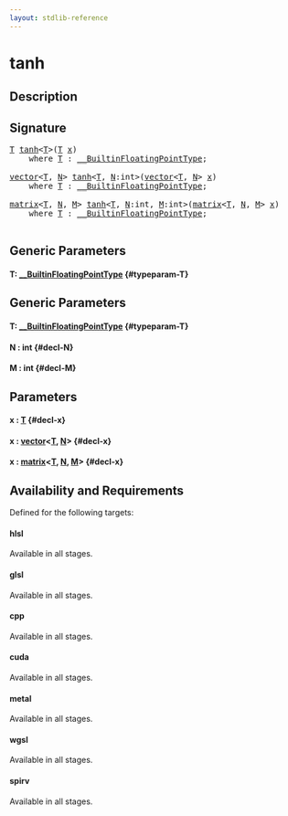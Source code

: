 ```yaml
---
layout: stdlib-reference
---
```


# tanh

## Description





## Signature 

<pre>
<a href="/stdlib-reference/global-decls/tanh#typeparam-T" class="code_type">T</a> <a href="/stdlib-reference/global-decls/tanh">tanh</a>&lt;<a href="/stdlib-reference/global-decls/tanh#typeparam-T" class="code_type">T</a>&gt;(<a href="/stdlib-reference/global-decls/tanh#typeparam-T" class="code_type">T</a> <a href="/stdlib-reference/global-decls/tanh#decl-x" class="code_param">x</a>)
    <span class='code_keyword'>where</span> <a href="/stdlib-reference/global-decls/tanh#typeparam-T" class="code_type">T</a> : <a href="/stdlib-reference/interfaces/BuiltinFloatingPointType/index">__BuiltinFloatingPointType</a>;

<a href="/stdlib-reference/types/vector/index">vector</a>&lt;<a href="/stdlib-reference/global-decls/tanh#typeparam-T" class="code_type">T</a>, <a href="/stdlib-reference/global-decls/tanh#decl-N" class="code_var">N</a>&gt; <a href="/stdlib-reference/global-decls/tanh">tanh</a>&lt;<a href="/stdlib-reference/global-decls/tanh#typeparam-T" class="code_type">T</a>, <a href="/stdlib-reference/global-decls/tanh#decl-N" class="code_var">N</a>:<span class="code_keyword">int</span>&gt;(<a href="/stdlib-reference/types/vector/index">vector</a>&lt;<a href="/stdlib-reference/global-decls/tanh#typeparam-T" class="code_type">T</a>, <a href="/stdlib-reference/global-decls/tanh#decl-N" class="code_var">N</a>&gt; <a href="/stdlib-reference/global-decls/tanh#decl-x" class="code_param">x</a>)
    <span class='code_keyword'>where</span> <a href="/stdlib-reference/global-decls/tanh#typeparam-T" class="code_type">T</a> : <a href="/stdlib-reference/interfaces/BuiltinFloatingPointType/index">__BuiltinFloatingPointType</a>;

<a href="/stdlib-reference/types/matrix/index">matrix</a>&lt;<a href="/stdlib-reference/global-decls/tanh#typeparam-T" class="code_type">T</a>, <a href="/stdlib-reference/global-decls/tanh#decl-N" class="code_var">N</a>, <a href="/stdlib-reference/global-decls/tanh#decl-M" class="code_var">M</a>&gt; <a href="/stdlib-reference/global-decls/tanh">tanh</a>&lt;<a href="/stdlib-reference/global-decls/tanh#typeparam-T" class="code_type">T</a>, <a href="/stdlib-reference/global-decls/tanh#decl-N" class="code_var">N</a>:<span class="code_keyword">int</span>, <a href="/stdlib-reference/global-decls/tanh#decl-M" class="code_var">M</a>:<span class="code_keyword">int</span>&gt;(<a href="/stdlib-reference/types/matrix/index">matrix</a>&lt;<a href="/stdlib-reference/global-decls/tanh#typeparam-T" class="code_type">T</a>, <a href="/stdlib-reference/global-decls/tanh#decl-N" class="code_var">N</a>, <a href="/stdlib-reference/global-decls/tanh#decl-M" class="code_var">M</a>&gt; <a href="/stdlib-reference/global-decls/tanh#decl-x" class="code_param">x</a>)
    <span class='code_keyword'>where</span> <a href="/stdlib-reference/global-decls/tanh#typeparam-T" class="code_type">T</a> : <a href="/stdlib-reference/interfaces/BuiltinFloatingPointType/index">__BuiltinFloatingPointType</a>;

</pre>

## Generic Parameters

#### T: [\_\_BuiltinFloatingPointType](/stdlib-reference/interfaces/BuiltinFloatingPointType/index) {#typeparam-T}

## Generic Parameters

#### T: [\_\_BuiltinFloatingPointType](/stdlib-reference/interfaces/BuiltinFloatingPointType/index) {#typeparam-T}
#### N  : int {#decl-N}
#### M  : int {#decl-M}

## Parameters

#### x  : [T](/stdlib-reference/global-decls/tanh#typeparam-T) {#decl-x}
#### x  : [vector](/stdlib-reference/types/vector/index)\<[T](/stdlib-reference/types/vector/index#typeparam-T), [N](/stdlib-reference/types/vector/index#decl-N)\> {#decl-x}
#### x  : [matrix](/stdlib-reference/types/matrix/index)\<[T](/stdlib-reference/types/matrix/T), [N](/stdlib-reference/types/matrix/index#decl-N), [M](/stdlib-reference/types/matrix/index#decl-M)\> {#decl-x}

## Availability and Requirements

Defined for the following targets:

#### hlsl
Available in all stages.

#### glsl
Available in all stages.

#### cpp
Available in all stages.

#### cuda
Available in all stages.

#### metal
Available in all stages.

#### wgsl
Available in all stages.

#### spirv
Available in all stages.



